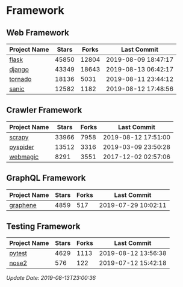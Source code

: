 # Framework

## Web Framework

| Project Name | Stars | Forks | Last Commit |
| ------------ | ----- | ----- | ----------- |
| [flask](https://github.com/pallets/flask) | 45850 | 12804 | 2019-08-09 18:47:17 |
| [django](https://github.com/django/django) | 43349 | 18643 | 2019-08-13 06:42:17 |
| [tornado](https://github.com/tornadoweb/tornado) | 18136 | 5031 | 2019-08-11 23:44:12 |
| [sanic](https://github.com/huge-success/sanic) | 12582 | 1182 | 2019-08-12 17:48:56 |

## Crawler Framework

| Project Name | Stars | Forks | Last Commit |
| ------------ | ----- | ----- | ----------- |
| [scrapy](https://github.com/scrapy/scrapy) | 33966 | 7958 | 2019-08-12 17:51:00 |
| [pyspider](https://github.com/binux/pyspider) | 13512 | 3316 | 2019-03-09 23:50:28 |
| [webmagic](https://github.com/code4craft/webmagic) | 8291 | 3551 | 2017-12-02 02:57:06 |

## GraphQL Framework

| Project Name | Stars | Forks | Last Commit |
| ------------ | ----- | ----- | ----------- |
| [graphene](https://github.com/graphql-python/graphene) | 4859 | 517 | 2019-07-29 10:02:11 |

## Testing Framework

| Project Name | Stars | Forks | Last Commit |
| ------------ | ----- | ----- | ----------- |
| [pytest](https://github.com/pytest-dev/pytest) | 4629 | 1113 | 2019-08-12 13:56:38 |
| [nose2](https://github.com/nose-devs/nose2) | 576 | 122 | 2019-07-12 15:42:18 |

*Update Date: 2019-08-13T23:00:36*